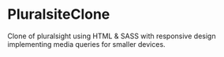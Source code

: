 # PluralsiteClone
Clone of pluralsight using HTML &amp; SASS with responsive design implementing media queries for smaller devices.
